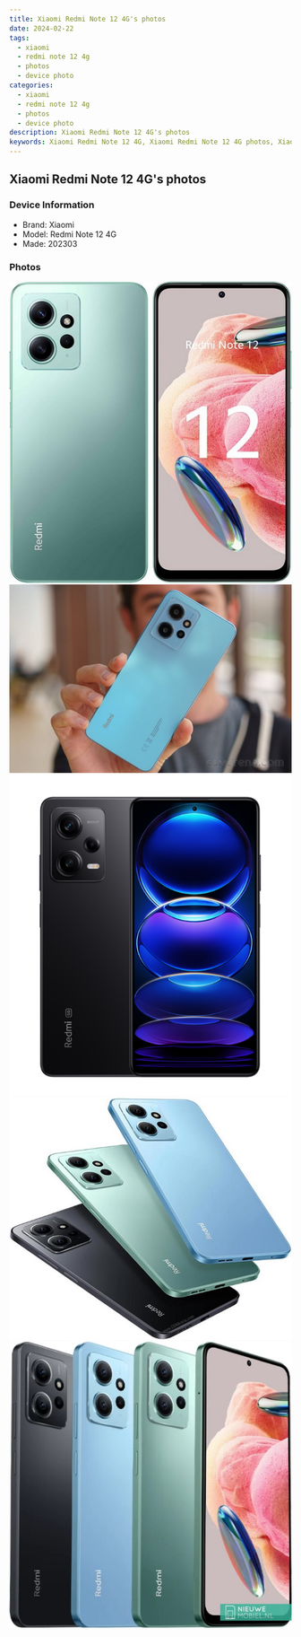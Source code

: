 ```yaml
---
title: Xiaomi Redmi Note 12 4G's photos
date: 2024-02-22
tags: 
  - xiaomi
  - redmi note 12 4g
  - photos
  - device photo
categories: 
  - xiaomi
  - redmi note 12 4g
  - photos
  - device photo
description: Xiaomi Redmi Note 12 4G's photos
keywords: Xiaomi Redmi Note 12 4G, Xiaomi Redmi Note 12 4G photos, Xiaomi Redmi Note 12 4G device photo
---
```


## Xiaomi Redmi Note 12 4G's photos

### Device Information

- Brand: Xiaomi
- Model: Redmi Note 12 4G
- Made: 202303

### Photos

![/images/best-assets/devices/xiaomi/xiaomi-redmi-note-12-4g/1.jpg](/images/best-assets/devices/xiaomi/xiaomi-redmi-note-12-4g/1.jpg)
![/images/best-assets/devices/xiaomi/xiaomi-redmi-note-12-4g/2.jpg](/images/best-assets/devices/xiaomi/xiaomi-redmi-note-12-4g/2.jpg)
![/images/best-assets/devices/xiaomi/xiaomi-redmi-note-12-4g/3.jpg](/images/best-assets/devices/xiaomi/xiaomi-redmi-note-12-4g/3.jpg)
![/images/best-assets/devices/xiaomi/xiaomi-redmi-note-12-4g/4.jpg](/images/best-assets/devices/xiaomi/xiaomi-redmi-note-12-4g/4.jpg)
![/images/best-assets/devices/xiaomi/xiaomi-redmi-note-12-4g/5.jpg](/images/best-assets/devices/xiaomi/xiaomi-redmi-note-12-4g/5.jpg)
